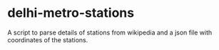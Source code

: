 delhi-metro-stations
====================

A script to parse details of stations from wikipedia and a json file with coordinates of the stations.

